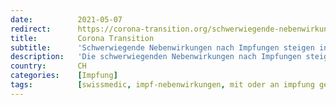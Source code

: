 ```yaml
---
date:          2021-05-07
redirect:      https://corona-transition.org/schwerwiegende-nebenwirkungen-nach-impfungen-steigen-in-der-schweiz-um-den
title:         Corona Transition
subtitle:      'Schwerwiegende Nebenwirkungen nach Impfungen steigen in der Schweiz um den Faktor siebenunddreissig gegenüber 2019'
description:   'Die schwerwiegenden Nebenwirkungen nach Impfungen steigen in der Schweiz weiter an. Laut dem Bulletin der Schweizer Zulassungsbehörde Swissmedic (...)'
country:       CH
categories:    [Impfung]
tags:          [swissmedic, impf-nebenwirkungen, mit oder an impfung gestorben]
---
```

